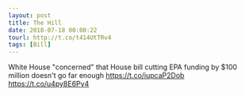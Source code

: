 ```yaml
---
layout: post
title: The Hill
date: 2018-07-18 00:00:22
tourl: http://t.co/t414UtTRv4
tags: [Bill]
---
```

White House "concerned" that House bill cutting EPA funding by $100 million doesn't go far enough https://t.co/iupcaP2Dob https://t.co/u4py8E6Py4